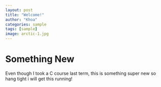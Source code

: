 ```yaml
---
layout: post
title: "Welcome!"
author: "Khoa"
categories: sample
tags: [sample]
image: arctic-1.jpg
---
```


# Something New

Even though I took a C course last term, this is something super new so hang tight i will get this running!
